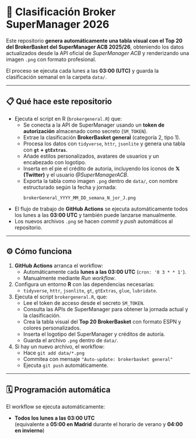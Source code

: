 # 🏀 Clasificación Broker SuperManager 2026

Este repositorio **genera automáticamente una tabla visual con el Top 20 del BrokerBasket del SuperManager ACB 2025/26**, obteniendo los datos actualizados desde la API oficial de *SuperManager ACB* y renderizando una imagen `.png` con formato profesional.

El proceso se ejecuta cada lunes a las **03:00 (UTC)** y guarda la clasificación semanal en la carpeta `data/`.

---

## 📋 Qué hace este repositorio

- Ejecuta el script en R (`brokergeneral.R`) que:
  - Se conecta a la API de SuperManager usando un **token de autorización** almacenado como secreto (`SM_TOKEN`).
  - Extrae la clasificación **BrokerBasket general** (categoría 2, tipo 1).
  - Procesa los datos con `tidyverse`, `httr`, `jsonlite` y genera una tabla con **`gt` + `gtExtras`**.
  - Añade estilos personalizados, avatares de usuarios y un encabezado con logotipo.
  - Inserta en el pie el crédito de autoría, incluyendo los íconos de **𝕏 (Twitter)** y el usuario *@SuperManagerACB*.
  - Exporta la tabla como imagen `.png` dentro de `data/`, con nombre estructurado según la fecha y jornada:
    ```
    brokerGeneral_YYYY_MM_DD_semana_N_jor_J.png
    ```
- El flujo de trabajo de **GitHub Actions** se ejecuta automáticamente todos los lunes a las **03:00 UTC** y también puede lanzarse manualmente.
- Los nuevos archivos `.png` se hacen *commit* y *push* automáticos al repositorio.

---

## ⚙️ Cómo funciona

1. **GitHub Actions** arranca el workflow:
   - Automáticamente cada **lunes a las 03:00 UTC** (`cron: '0 3 * * 1'`).
   - Manualmente mediante *Run workflow*.
2. Configura un entorno **R** con las dependencias necesarias:
   - `tidyverse`, `httr`, `jsonlite`, `gt`, `gtExtras`, `glue`, `lubridate`.
3. Ejecuta el script `brokergeneral.R`, que:
   - Lee el token de acceso desde el secreto `SM_TOKEN`.
   - Consulta las APIs de SuperManager para obtener la jornada actual y la clasificación.
   - Crea la tabla visual del **Top 20 BrokerBasket** con formato ESPN y colores personalizados.
   - Inserta el logotipo del SuperManager y créditos de autoría.
   - Guarda el archivo `.png` dentro de `data/`.
4. Si hay un nuevo archivo, el workflow:
   - Hace `git add data/*.png`
   - Commitea con mensaje `"Auto-update: brokerbasket general"`
   - Ejecuta `git push` automáticamente.

---

## 🗓️ Programación automática

El workflow se ejecuta automáticamente:
- **Todos los lunes a las 03:00 UTC**  
  (equivalente a **05:00 en Madrid** durante el horario de verano y **04:00 en invierno**)
